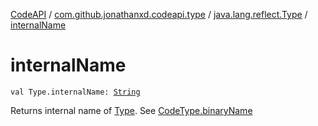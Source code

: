 [CodeAPI](../../index.md) / [com.github.jonathanxd.codeapi.type](../index.md) / [java.lang.reflect.Type](index.md) / [internalName](.)

# internalName

`val Type.internalName: `[`String`](https://kotlinlang.org/api/latest/jvm/stdlib/kotlin/-string/index.html)

Returns internal name of [Type](#). See [CodeType.binaryName](../-code-type/binary-name.md)

